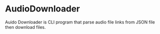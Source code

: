 # AudioDownloader
Auido Downloader is CLI program that parse audio file links from JSON file then download files.
